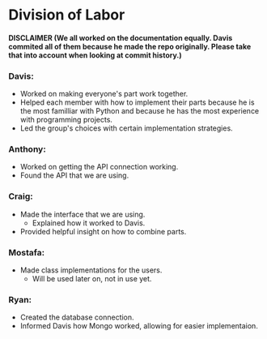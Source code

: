 # Division of Labor
#### DISCLAIMER (We all worked on the documentation equally. Davis commited all of them because he made the repo originally. Please take that into account when looking at commit history.)

### Davis: 
- Worked on making everyone's part work together. 
- Helped each member with how to implement their parts because he is the most familliar with Python and because he has the most experience with programming projects. 
- Led the group's choices with certain implementation strategies.

### Anthony:
- Worked on getting the API connection working. 
- Found the API that we are using. 

### Craig:
- Made the interface that we are using.
  - Explained how it worked to Davis.
- Provided helpful insight on how to combine parts.

### Mostafa:
- Made class implementations for the users.
  - Will be used later on, not in use yet.

### Ryan:
- Created the database connection.
- Informed Davis how Mongo worked, allowing for easier implementaion.
